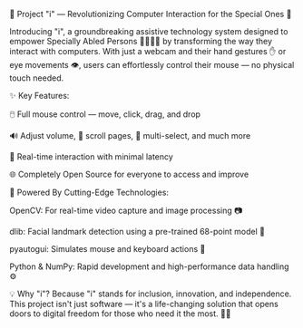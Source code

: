 🚀 Project "i" — Revolutionizing Computer Interaction for the Special Ones 🌟

Introducing "i", a groundbreaking assistive technology system designed to empower Specially Abled Persons 👩‍🦽🧑‍🦯 by transforming the way they interact with computers. With just a webcam and their hand gestures ✋ or eye movements 👁️, users can effortlessly control their mouse — no physical touch needed.

✨ Key Features:

🖱️ Full mouse control — move, click, drag, and drop

🔊 Adjust volume, 🧭 scroll pages, 🎯 multi-select, and much more

🎥 Real-time interaction with minimal latency

🌐 Completely Open Source for everyone to access and improve

🧠 Powered By Cutting-Edge Technologies:

OpenCV: For real-time video capture and image processing 📷

dlib: Facial landmark detection using a pre-trained 68-point model 🎯

pyautogui: Simulates mouse and keyboard actions 🧰

Python & NumPy: Rapid development and high-performance data handling ⚙️

💡 Why "i"?
Because "i" stands for inclusion, innovation, and independence.
This project isn't just software — it's a life-changing solution that opens doors to digital freedom for those who need it the most. 🌈💖
